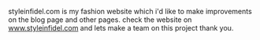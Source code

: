  styleinfidel.com is my fashion website which i'd like to make improvements on the blog page and other pages. 
 check the website on www.styleinfidel.com and lets make a team on this project thank you.
 
